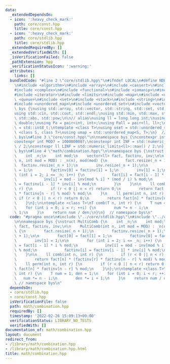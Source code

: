 ```yaml
---
data:
  _extendedDependsOn:
  - icon: ':heavy_check_mark:'
    path: core/const.hpp
    title: core/const.hpp
  - icon: ':heavy_check_mark:'
    path: core/stdlib.hpp
    title: core/stdlib.hpp
  _extendedRequiredBy: []
  _extendedVerifiedWith: []
  _isVerificationFailed: false
  _pathExtension: hpp
  _verificationStatusIcon: ':warning:'
  attributes:
    links: []
  bundledCode: "#line 2 \"core/stdlib.hpp\"\n#ifndef LOCAL\n#define NDEBUG\n#endif\n\
    \n#include <algorithm>\n#include <array>\n#include <cassert>\n#include <cmath>\n\
    #include <complex>\n#include <functional>\n#include <iomanip>\n#include <iostream>\n\
    #include <iterator>\n#include <limits>\n#include <map>\n#include <numeric>\n#include\
    \ <queue>\n#include <set>\n#include <stack>\n#include <string>\n#include <type_traits>\n\
    #include <unordered_map>\n#include <unordered_set>\n#include <vector>\n\nnamespace\
    \ bys {\nusing std::array, std::vector, std::string, std::set, std::map, std::pair;\n\
    using std::cin, std::cout, std::endl;\nusing std::min, std::max, std::sort, std::reverse,\
    \ std::abs, std::pow;\n\n// alias\nusing ll = long long int;\nusing ld = long\
    \ double;\nusing Pa = pair<int, int>;\nusing Pall = pair<ll, ll>;\nusing ibool\
    \ = std::int8_t;\ntemplate <class T>\nusing uset = std::unordered_set<T>;\ntemplate\
    \ <class S, class T>\nusing umap = std::unordered_map<S, T>;\n}  // namespace\
    \ bys\n#line 3 \"core/const.hpp\"\n\nnamespace bys {\nconstexpr int MOD = 998244353;\n\
    constexpr int MOD7 = 1000000007;\nconstexpr int INF = std::numeric_limits<int>::max()\
    \ / 2;\nconstexpr ll LINF = std::numeric_limits<ll>::max() / 2;\n}  // namespace\
    \ bys\n#line 4 \"math/combination.hpp\"\n\nnamespace bys {\nstruct MultiComb {\n\
    \    int _n;\n    int mod;\n    vector<ll> fact, factinv, inv;\n\n    MultiComb(int\
    \ n, int mod = MOD) : _n(n), mod(mod) {\n        fact.resize(_n + 1);\n      \
    \  factinv.resize(_n + 1);\n        inv.resize(_n + 1);\n\n        fact[0] = fact[1]\
    \ = 1;\n        factinv[0] = factinv[1] = 1;\n        inv[1] = 1;\n\n        for\
    \ (int i = 2; i <= _n; i++) {\n            fact[i] = fact[i - 1] * i % mod;\n\
    \            inv[i] = mod - inv[mod % i] * (mod / i) % mod;\n            factinv[i]\
    \ = factinv[i - 1] * inv[i] % mod;\n        }\n    }\n\n    ll comb(int n, int\
    \ r) {\n        if (r < 0 || n < r) return 0;\n        return fact[n] * (factinv[r]\
    \ * factinv[n - r] % mod) % mod;\n    }\n    ll perm(int n, int r) {\n       \
    \ if (r < 0 || n < r) return 0;\n        return fact[n] * factinv[n - r] % mod;\n\
    \    }\n};\n\ntemplate <class T>\nT comb(T n, int r) {\n    T num = 1, den = 1;\n\
    \    for (int i = 0; i < r; ++i) {\n        num *= n - i;\n        den *= i +\
    \ 1;\n    }\n    return num / den;\n}\n}  // namespace bys\n"
  code: "#pragma once\n#include \"../core/stdlib.hpp\"\n#include \"../core/const.hpp\"\
    \n\nnamespace bys {\nstruct MultiComb {\n    int _n;\n    int mod;\n    vector<ll>\
    \ fact, factinv, inv;\n\n    MultiComb(int n, int mod = MOD) : _n(n), mod(mod)\
    \ {\n        fact.resize(_n + 1);\n        factinv.resize(_n + 1);\n        inv.resize(_n\
    \ + 1);\n\n        fact[0] = fact[1] = 1;\n        factinv[0] = factinv[1] = 1;\n\
    \        inv[1] = 1;\n\n        for (int i = 2; i <= _n; i++) {\n            fact[i]\
    \ = fact[i - 1] * i % mod;\n            inv[i] = mod - inv[mod % i] * (mod / i)\
    \ % mod;\n            factinv[i] = factinv[i - 1] * inv[i] % mod;\n        }\n\
    \    }\n\n    ll comb(int n, int r) {\n        if (r < 0 || n < r) return 0;\n\
    \        return fact[n] * (factinv[r] * factinv[n - r] % mod) % mod;\n    }\n\
    \    ll perm(int n, int r) {\n        if (r < 0 || n < r) return 0;\n        return\
    \ fact[n] * factinv[n - r] % mod;\n    }\n};\n\ntemplate <class T>\nT comb(T n,\
    \ int r) {\n    T num = 1, den = 1;\n    for (int i = 0; i < r; ++i) {\n     \
    \   num *= n - i;\n        den *= i + 1;\n    }\n    return num / den;\n}\n} \
    \ // namespace bys\n"
  dependsOn:
  - core/stdlib.hpp
  - core/const.hpp
  isVerificationFile: false
  path: math/combination.hpp
  requiredBy: []
  timestamp: '2022-02-26 15:09:13+09:00'
  verificationStatus: LIBRARY_NO_TESTS
  verifiedWith: []
documentation_of: math/combination.hpp
layout: document
redirect_from:
- /library/math/combination.hpp
- /library/math/combination.hpp.html
title: math/combination.hpp
---
```

